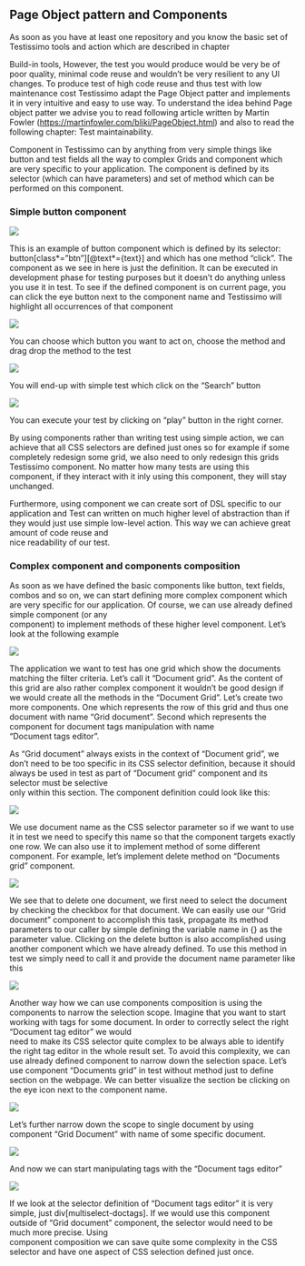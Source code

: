 ## Page Object pattern and Components

As soon as you have at least one repository and you know the basic set of Testissimo tools and action which are described in chapter 

Build-in tools, However, the test you would produce would be very be of poor quality, minimal code reuse and wouldn’t be very resilient to any UI changes. To produce test of high code reuse and thus test with low maintenance cost Testissimo adapt the Page Object patter and implements it in very intuitive and easy to use way. To understand the idea behind Page object patter we advise you to read following article written by Martin Fowler (https://martinfowler.com/bliki/PageObject.html) and also to read the following chapter: Test maintainability.

Component in Testissimo can by anything from very simple things like button and test fields all the way to complex Grids and component which are very specific to your application. The component is defined by its selector (which can have parameters) and set of method which can be performed on this component. 

### Simple button component


     




![](/documentation/images/r1WYsihz7.png)  

This is an example of button component which is defined by its selector:  
button[class\*=”btn”][@text\*={text}] and which has one method “click”. The component as we see in here is just the definition. It can be executed in development phase for testing purposes but it doesn’t do anything unless you use it in test. To see if the defined component is on current page, you can click the eye button next to the component name and Testissimo will highlight all occurrences of that component

![](/documentation/images/BJhNfnWxM.png)  



You can choose which button you want to act on, choose the method and drag drop the method to the test

![](/documentation/images/rkFuGnZgf.png)  



You will end-up with simple test which click on the “Search” button

![](/documentation/images/BykTf3bgM.png)  



You can execute your test by clicking on “play” button in the right corner. 

By using components rather than writing test using simple action, we can achieve that all CSS selectors are defined just ones so for example if some completely redesign some grid, we also need to only redesign this grids Testissimo component. No matter how many tests are using this component, if they interact with it inly using this component, they will stay unchanged. 

Furthermore, using component we can create sort of DSL specific to our application and Test can written on much higher level of abstraction than if they would just use simple low-level action. This way we can achieve great amount of code reuse and  
nice readability of our test. 

### Complex component and components composition

As soon as we have defined the basic components like button, text fields, combos and so on, we can start defining more complex component which are very specific for our application. Of course, we can use already defined simple component (or any  
component) to implement methods of these higher level component. Let’s look at the following example

![](/documentation/images/S18gXn-xf.png)  



The application we want to test has one grid which show the documents matching the filter criteria. Let’s call it “Document grid”. As the content of this grid are also rather complex component it wouldn’t be good design if we would create all the methods in the “Document Grid”. Let’s create two more components. One which represents the row of this grid and thus one document with name “Grid document”. Second which represents the component for document tags manipulation with name  
“Document tags editor”. 

As “Grid document” always exists in the context of “Document grid”, we don’t need to be too specific in its CSS selector definition, because it should always be used in test as part of “Document grid” component and its selector must be selective  
only within this section. The component definition could look like this:

![](/documentation/images/BJMm7hZgf.png)  



We use document name as the CSS selector parameter so if we want to use it in test we need to specify this name so that the component targets exactly one row. We can also use it to implement method of some different component. For example, let’s implement delete method on “Documents grid” component.

![](/documentation/images/r1V87hblG.png)  



We see that to delete one document, we first need to select the document by checking the checkbox for that document. We can easily use our “Grid document” component to accomplish this task, propagate its method parameters to our caller by simple defining the variable name in {} as the parameter value. Clicking on the delete button is also accomplished using another component which we have already defined. To use this method in test we simply need to call it and provide the document name parameter like this

![](/documentation/images/SyWF72Zez.png)  



Another way how we can use components composition is using the components to narrow the selection scope. Imagine that you want to start working with tags for some document. In order to correctly select the right “Document tag editor” we would  
need to make its CSS selector quite complex to be always able to identify the right tag editor in the whole result set. To avoid this complexity, we can use already defined component to narrow down the selection space. Let’s use component “Documents grid” in test without method just to define section on the webpage. We can better visualize the section be clicking on the eye icon next to the component name.

![](/documentation/images/SyL2Qh-xf.png)  



Let’s further narrow down the scope to single document by using component “Grid Document” with name of some specific document.

![](/documentation/images/rk_RX2-gz.png)  



And now we can start manipulating tags with the “Document tags editor”

![](/documentation/images/SyBbVnWgf.png)  



If we look at the selector definition of “Document tags editor” it is very simple, just div[multiselect-doctags]. If we would use this component outside of “Grid document” component, the selector would need to be much more precise. Using  
component composition we can save quite some complexity in the CSS selector and have one aspect of CSS selection defined just once. 

